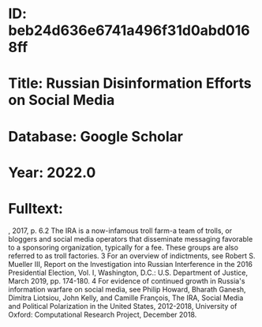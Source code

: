 # ID: beb24d636e6741a496f31d0abd0168ff
# Title: Russian Disinformation Efforts on Social Media
# Database: Google Scholar
# Year: 2022.0
# Fulltext:
, 2017, p. 6.2  The IRA is a now-infamous troll farm-a team of trolls, or bloggers and social media operators that disseminate messaging favorable to a sponsoring organization, typically for a fee.
These groups are also referred to as troll factories.
3 For an overview of indictments, see Robert S. Mueller III, Report on the Investigation into Russian Interference in the 2016 Presidential Election, Vol.
I, Washington, D.C.: U.S. Department of Justice, March 2019, pp.
174-180.
4 For evidence of continued growth in Russia's information warfare on social media, see Philip Howard, Bharath Ganesh, Dimitra Liotsiou, John Kelly, and Camille François, The IRA, Social Media and Political Polarization in the United States, 2012-2018, University of Oxford: Computational Research Project, December 2018.